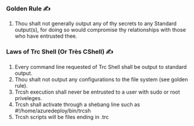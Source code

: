### Golden Rule ✍ 
1. Thou shalt not generally output any of thy secrets to any Standard output(s),
for doing so would compromise thy relationships with those who have entrusted thee.

### Laws of Trc Shell (Or Très CShell) ✍ 
1. Every command line requested of Trc Shell shall be output to standard output.
2. Thou shalt not output any configurations to the file system (see golden rule).
3. Trcsh execution shall never be entrusted to a user with sudo or root priveleges.
4. Trcsh shall activate through a shebang line such as #!/home/azuredeploy/bin/trcsh
5. Trcsh scripts will be files ending in .trc
